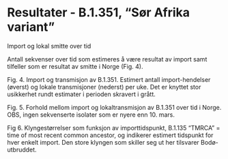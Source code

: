 # Resultater - B.1.351, “Sør Afrika variant”

Import og lokal smitte over tid

Antall sekvenser over tid som estimeres å være resultat av import samt tilfeller som er resultat av smitte i Norge (Fig. 4).





Fig. 4. Import og transmisjon av B.1.351. Estimert antall import-hendelser (øverst) og lokale transmisjoner (nederst) per uke.  Det er knyttet stor usikkerhet rundt estimater i perioden skravert i grått.




Fig. 5. Forhold mellom import og lokaltransmisjon av B.1.351 over tid i Norge. OBS, ingen sekvenserte isolater som er nyere enn 10. mars.



Fig 6.  Klyngestørrelser som funksjon av importtidspunkt, B.1.135 “TMRCA” = time of most recent common ancestor, og indikerer estimert tidspunkt for hver enkelt import. Den store klyngen som skiller seg ut her tilsvarer Bodø-utbruddet.